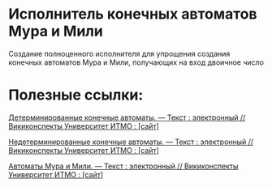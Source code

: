 # Исполнитель конечных автоматов Мура и Мили
Создание полноценного исполнителя для упрощения создания конечных автоматов Мура и Мили, получающих на вход двоичное число

# Полезные ссылки:

[Детерминированные конечные автоматы. — Текст : электронный // Викиконспекты Университет ИТМО : [сайт]](https://neerc.ifmo.ru/wiki/index.php?title=%D0%94%D0%B5%D1%82%D0%B5%D1%80%D0%BC%D0%B8%D0%BD%D0%B8%D1%80%D0%BE%D0%B2%D0%B0%D0%BD%D0%BD%D1%8B%D0%B5_%D0%BA%D0%BE%D0%BD%D0%B5%D1%87%D0%BD%D1%8B%D0%B5_%D0%B0%D0%B2%D1%82%D0%BE%D0%BC%D0%B0%D1%82%D1%8B)

[Недетерминированные конечные автоматы. — Текст : электронный // Викиконспекты Университет ИТМО : [сайт]](https://neerc.ifmo.ru/wiki/index.php?title=%D0%9D%D0%B5%D0%B4%D0%B5%D1%82%D0%B5%D1%80%D0%BC%D0%B8%D0%BD%D0%B8%D1%80%D0%BE%D0%B2%D0%B0%D0%BD%D0%BD%D1%8B%D0%B5_%D0%BA%D0%BE%D0%BD%D0%B5%D1%87%D0%BD%D1%8B%D0%B5_%D0%B0%D0%B2%D1%82%D0%BE%D0%BC%D0%B0%D1%82%D1%8B)

[Автоматы Мура и Мили. — Текст : электронный // Викиконспекты Университет ИТМО : [сайт]](https://neerc.ifmo.ru/wiki/index.php?title=%D0%90%D0%B2%D1%82%D0%BE%D0%BC%D0%B0%D1%82%D1%8B_%D0%9C%D1%83%D1%80%D0%B0_%D0%B8_%D0%9C%D0%B8%D0%BB%D0%B8)